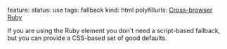 feature: <ruby>
status: use
tags: fallback
kind: html
polyfillurls: [Cross-browser Ruby](http://www.useragentman.com/blog/2010/10/29/cross-browser-html5-ruby-annotations-using-css/)

If you are using the Ruby element you don't need a script-based fallback, but you can provide a CSS-based set of good defaults.
